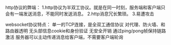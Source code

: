 http协议的弊端：
1.http协议为半双工协议。就是在同一时刻，服务端和客户端只会有一端发送消息，不能同时发送消息。
2.http消息冗长繁琐。
3.易遭攻击

websocket协议特点：
单一的TCP连接，是全双工通信协议
对代理、防火墙、和路由器透明
无头部信息cookie和身份验证
无安全开销
通过ping/pong帧保持链路激活
服务器可以主动传递消息给客户端，不需要客户端轮询




